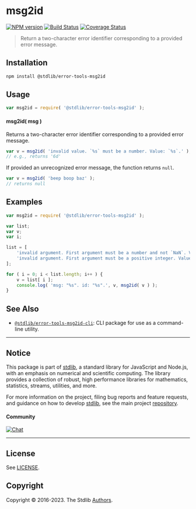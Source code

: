 <!--

@license Apache-2.0

Copyright (c) 2022 The Stdlib Authors.

Licensed under the Apache License, Version 2.0 (the "License");
you may not use this file except in compliance with the License.
You may obtain a copy of the License at

   http://www.apache.org/licenses/LICENSE-2.0

Unless required by applicable law or agreed to in writing, software
distributed under the License is distributed on an "AS IS" BASIS,
WITHOUT WARRANTIES OR CONDITIONS OF ANY KIND, either express or implied.
See the License for the specific language governing permissions and
limitations under the License.

-->

# msg2id

[![NPM version][npm-image]][npm-url] [![Build Status][test-image]][test-url] [![Coverage Status][coverage-image]][coverage-url] <!-- [![dependencies][dependencies-image]][dependencies-url] -->

> Return a two-character error identifier corresponding to a provided error message.

<!-- Section to include introductory text. Make sure to keep an empty line after the intro `section` element and another before the `/section` close. -->

<section class="intro">

</section>

<!-- /.intro -->

<!-- Package usage documentation. -->

<section class="installation">

## Installation

```bash
npm install @stdlib/error-tools-msg2id
```

</section>

<section class="usage">

## Usage

```javascript
var msg2id = require( '@stdlib/error-tools-msg2id' );
```

#### msg2id( msg )

Returns a two-character error identifier corresponding to a provided error message.

```javascript
var v = msg2id( 'invalid value. `%s` must be a number. Value: `%s`.' );
// e.g., returns '6d'
```

If provided an unrecognized error message, the function returns `null`.

```javascript
var v = msg2id( 'beep boop baz' );
// returns null
```

</section>

<!-- /.usage -->

<!-- Package usage notes. Make sure to keep an empty line after the `section` element and another before the `/section` close. -->

<section class="notes">

</section>

<!-- /.notes -->

<!-- Package usage examples. -->

<section class="examples">

## Examples

<!-- eslint no-undef: "error" -->

```javascript
var msg2id = require( '@stdlib/error-tools-msg2id' );

var list;
var v;
var i;

list = [
    'invalid argument. First argument must be a number and not `NaN`. Value: `%s`.',
    'invalid argument. First argument must be a positive integer. Value: `%s`.'
];

for ( i = 0; i < list.length; i++ ) {
    v = list[ i ];
    console.log( 'msg: "%s". id: "%s".', v, msg2id( v ) );
}
```

</section>

<!-- /.examples -->

<!-- Section for describing a command-line interface. -->



<!-- Section to include cited references. If references are included, add a horizontal rule *before* the section. Make sure to keep an empty line after the `section` element and another before the `/section` close. -->

<section class="references">

</section>

<!-- /.references -->

<!-- <license> -->

<!-- </license> -->

<!-- Section for related `stdlib` packages. Do not manually edit this section, as it is automatically populated. -->

<section class="related">

## See Also

-   <span class="package-name">[`@stdlib/error-tools-msg2id-cli`][@stdlib/error-tools-msg2id-cli]</span><span class="delimiter">: </span><span class="description">CLI package for use as a command-line utility.</span>


</section>

<!-- /.related -->

<!-- Section for all links. Make sure to keep an empty line after the `section` element and another before the `/section` close. -->


<section class="main-repo" >

* * *

## Notice

This package is part of [stdlib][stdlib], a standard library for JavaScript and Node.js, with an emphasis on numerical and scientific computing. The library provides a collection of robust, high performance libraries for mathematics, statistics, streams, utilities, and more.

For more information on the project, filing bug reports and feature requests, and guidance on how to develop [stdlib][stdlib], see the main project [repository][stdlib].

#### Community

[![Chat][chat-image]][chat-url]

---

## License

See [LICENSE][stdlib-license].


## Copyright

Copyright &copy; 2016-2023. The Stdlib [Authors][stdlib-authors].

</section>

<!-- /.stdlib -->

<!-- Section for all links. Make sure to keep an empty line after the `section` element and another before the `/section` close. -->

<section class="links">

[@stdlib/error-tools-msg2id-cli]: https://www.npmjs.com/package/@stdlib/error-tools-msg2id-cli

[npm-image]: http://img.shields.io/npm/v/@stdlib/error-tools-msg2id.svg
[npm-url]: https://npmjs.org/package/@stdlib/error-tools-msg2id

[test-image]: https://github.com/stdlib-js/error-tools-msg2id/actions/workflows/test.yml/badge.svg?branch=v0.0.2
[test-url]: https://github.com/stdlib-js/error-tools-msg2id/actions/workflows/test.yml?query=branch:v0.0.2

[coverage-image]: https://img.shields.io/codecov/c/github/stdlib-js/error-tools-msg2id/main.svg
[coverage-url]: https://codecov.io/github/stdlib-js/error-tools-msg2id?branch=main

<!--

[dependencies-image]: https://img.shields.io/david/stdlib-js/error-tools-msg2id.svg
[dependencies-url]: https://david-dm.org/stdlib-js/error-tools-msg2id/main

-->

[chat-image]: https://img.shields.io/gitter/room/stdlib-js/stdlib.svg
[chat-url]: https://app.gitter.im/#/room/#stdlib-js_stdlib:gitter.im

[stdlib]: https://github.com/stdlib-js/stdlib

[stdlib-authors]: https://github.com/stdlib-js/stdlib/graphs/contributors

[cli-section]: https://github.com/stdlib-js/error-tools-msg2id#cli
[cli-url]: https://github.com/stdlib-js/error-tools-msg2id/tree/cli
[@stdlib/error-tools-msg2id]: https://github.com/stdlib-js/error-tools-msg2id/tree/main

[umd]: https://github.com/umdjs/umd
[es-module]: https://developer.mozilla.org/en-US/docs/Web/JavaScript/Guide/Modules

[deno-url]: https://github.com/stdlib-js/error-tools-msg2id/tree/deno
[umd-url]: https://github.com/stdlib-js/error-tools-msg2id/tree/umd
[esm-url]: https://github.com/stdlib-js/error-tools-msg2id/tree/esm
[branches-url]: https://github.com/stdlib-js/error-tools-msg2id/blob/main/branches.md

[stdlib-license]: https://raw.githubusercontent.com/stdlib-js/error-tools-msg2id/main/LICENSE

<!-- <related-links> -->

<!-- </related-links> -->

</section>

<!-- /.links -->
